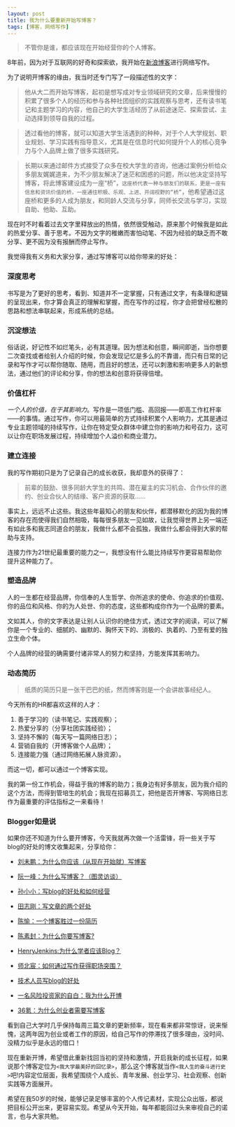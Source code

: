 ```yaml
---
layout: post
title: 我为什么要重新开始写博客？
tags: [博客，网络写作]
---
```


> 不管你是谁，都应该现在开始经营你的个人博客。 

8年前，因为对于互联网的好奇和探索欲，我开始在[新浪博客](http://blog.sina.com.cn/chenluaihr)进行网络写作。

为了说明开博客的缘由，我当时还专门写了一段描述性的文字：

>他从大二而开始写博客，起初是想写成对专业领域研究的文章，后来慢慢的积累了很多个人的经历和参与各种社团组织的实践观察与思考，还有读书笔记和主题学习的内容，他自己的大学生活经历了从前途迷茫、探索尝试、主动选择到领导自我的过程。 
    
>透过看他的博客，就可以知道大学生活遇到的种种，对于个人大学规划、职业规划、学习实践有指导意义，尤其是在信息时代如何提升个人的核心竞争力与个人品牌上做了很多实践研究。 

>长期以来通过邮件方式接受了众多在校大学生的咨询，他通过案例分析给众多朋友娓娓道来，为不少朋友解决了迷茫和困惑的问题，所以他决定坚持写博客，将此博客建设成为一座“桥”，`这座桥代表一种与朋友们的联系，更是一座有信息和资讯价值的桥，一座通往积极、乐观、上进、开阔视野的“桥”`，他希望通过这座桥和更多的人成为朋友，和同龄人交流与分享，同师长交流与学习，实现自助、他助、互助。

现在时不时看着过去文字里释放出的热情，依然很受触动，原来那个时候我是如此的热爱分享、善于思考。不因为文字的稚嫩而害怕动笔、不因为经验的缺乏而不敢分享、更不因为没有报酬而停止写作。

我觉得我有义务和大家分享，通过写博客可以给你带来的好处：

### 深度思考
书写是为了更好的思考，看到、知道并不一定掌握，只有通过文字，有条理和逻辑的呈现出来，你才算会真正的理解和掌握，而在写作的过程，你才会把曾经松散的思路和想法串联起来，形成系统的总结。

### 沉淀想法
俗话说，好记性不如烂笔头，必有其道理。因为想法和创意，瞬间即逝，当你想要二次查找或者给别人介绍的时候，你会发现记忆是多么的不靠谱，而只有日常的记录和写作才可以帮你随取、随用，而且好的想法，还可以刺激和影响更多人的新想法，通过他们的评论和分享，你的想法和创意将获得倍增。

### 价值杠杆
*一个人的价值，在于其影响力*。写作是一项低门槛、高回报——即高工作杠杆率——的事情。通过写作，你可以用最简单的方式持续积累个人影响力，尤其是通过专业主题领域的持续写作，让你在特定受众群体中建立你的影响力和号召力，这可以让你在职场发展过程，持续增加个人溢价和商业潜力。

### 建立连接
我的写作期初只是为了记录自己的成长收获，我却意外的获得了：

>前辈的鼓励、很多同龄大学生的共鸣、潜在雇主的实习机会、合作伙伴的邀约、创业合伙人的结缘、客户资源的获取......

事实上，远远不止这些。我这些年最知心的朋友和伙伴，都潜移默化的因为我的博客的存在而使得我们自然相吸，每每很多朋友一见如故，让我觉得世界上另一端还有如此多和我志同道合的朋友，我做什么都不会孤独，我做什么都会得到大家的帮助与支持。

连接力作为21世纪最重要的能力之一，我想没有什么能比持续写作更容易帮助你提升这种能力了。

### 塑造品牌
人的一生都在经营品牌，你信奉的人生哲学、你所追求的使命、你追求的价值观、你的品位和风格、你的为人处世、你的态度，这些都构成你作为一个品牌的要素。

文如其人，你的文字表达是让别人认识你的绝佳方式，透过文字的阅读，可以了解你是一个专业的、细腻的、幽默的、胸怀天下的、消极的、执着的、乃至有爱的独立生命个体。

个人品牌的经营的确需要付诸非常人的努力和坚持，方能发挥其影响力。

### 动态简历
>纸质的简历只是一张干巴巴的纸，然而博客则是一个会讲故事经纪人。

今天所有的HR都喜欢这样的人才：
1. 善于学习的（读书笔记、实践观察）；
2. 热爱分享的（分享社团实践经验）；
3. 坚持不懈的（每天写一篇网络日志）；
4. 营销自我的（开博客做个人品牌）；
5. 连接能力强（通过网络拓展人脉资源）。

而这一切，都可以通过一个博客实现。

我的第一份工作机会，得益于我的博客的助力；我身边有好多朋友，因为我介绍的这个方法，而得到管培生的机会；我现在招募员工，把他是否开博客、写网络日志作为最重要的评估指标之一来看待！

### Blogger如是说

如果你还不知道为什么要开博客，今天我就再次做一个活雷锋，将一些关于写blog的好处的博文收集起来，分享给你：


* [刘未鹏：为什么你应该（从现在开始就）写博客](http://mindhacks.cn/2009/02/15/why-you-should-start-blogging-now/)

* [阮一峰：为什么写博客？（图灵访谈）](http://www.ituring.com.cn/article/111023)
 
* [孙小小：写blog的好处和如何经营](http://blog.sina.com.cn/s/blog_a16548c101011psz.html)

* [田志刚：写文章的两个好处](http://tianzhigang.blog.51cto.com/917065/408038/)

* [陈愉：一个博客胜过一份简历](http://globalrencai.com/a-blog-is-better-than-a-resume/)

* [陈素封：为什么你要写博客?](https://zhuanlan.zhihu.com/p/19743861)

* [HenryJenkins:为什么学者应该Blog？](http://ohmymedia.com/2008/04/12/787/)

* [师北宸：如何通过写作获得职场突围？](http://www.jiemian.com/article/452198.html)

* [技术人员写blog的好处](http://blog.csdn.net/johnsonTj/article/details/312157)

* [一名风险投资家的自白：我为什么开博](http://www.fortunechina.com/business/c/2010-10/12/content_42757.htm)

* [36氪：为什么创业者需要写博客](https://36kr.com/p/19279.html)


看到自己大学时几乎保持每周三篇文章的更新频率，现在看来都非常惊讶，说来惭愧，这两年因为创业或者工作的原因，给自己写作的停滞找了很多理由，没时间、没精力似乎是永远的借口！

现在重新开博，希望借此重新找回当初的坚持和激情，开启我新的成长征程，如果说那个博客定位为`<我大学最美好的回忆录>`，那么这个博客就当作`<我人生的奋斗进行史>`吧!内容定位层面，我希望围绕个人成长、青年发展、创业学习、社会观察、创新实践等方面展开。

希望在我50岁的时候，能够记录足够丰富的个人传记素材，实现公众出版，都说把目标公开出来，更容易实现。希望从今天开始，每年都能回过头来审视自己的诺言，也与大家共勉。


